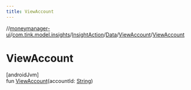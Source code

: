 ```yaml
---
title: ViewAccount
---
```

//[moneymanager-ui](../../../../../index.html)/[com.tink.model.insights](../../../index.html)/[InsightAction](../../index.html)/[Data](../index.html)/[ViewAccount](index.html)/[ViewAccount](-view-account.html)



# ViewAccount



[androidJvm]\
fun [ViewAccount](-view-account.html)(accountId: [String](https://kotlinlang.org/api/latest/jvm/stdlib/kotlin/-string/index.html))




